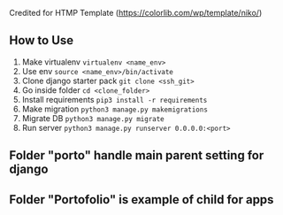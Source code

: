 Credited for HTMP Template (https://colorlib.com/wp/template/niko/)

## How to Use
1. Make virtualenv `virtualenv <name_env>`
2. Use env `source <name_env>/bin/activate`
3. Clone django starter pack `git clone <ssh_git>`
4. Go inside folder `cd <clone_folder>`
5. Install requirements `pip3 install -r requirements`
6. Make migration `python3 manage.py makemigrations`
7. Migrate DB `python3 manage.py migrate`
8. Run server `python3 manage.py runserver 0.0.0.0:<port>`

## Folder "porto" handle main parent setting for django
## Folder "Portofolio" is example of child for apps